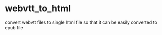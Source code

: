 # webvtt_to_html
convert webvtt files to single html file so that it can be easily converted to epub file
